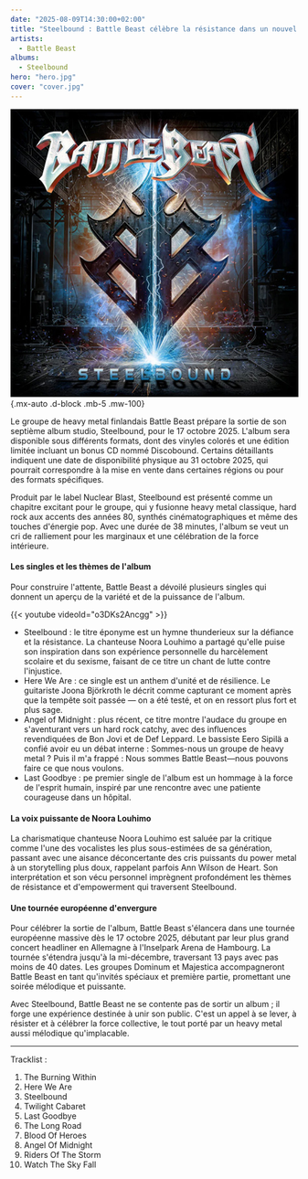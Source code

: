 ```yaml
---
date: "2025-08-09T14:30:00+02:00"
title: "Steelbound : Battle Beast célèbre la résistance dans un nouvel album"
artists:
  - Battle Beast
albums:
  - Steelbound
hero: "hero.jpg"
cover: "cover.jpg"
---
```


![Steelbound](album.jpg)
{.mx-auto .d-block .mb-5 .mw-100}

Le groupe de heavy metal finlandais Battle Beast prépare la sortie de son septième album studio, Steelbound, pour le 17
octobre 2025. L'album sera disponible sous différents formats, dont des vinyles colorés et une édition limitée incluant
un bonus CD nommé Discobound. Certains détaillants indiquent une date de disponibilité physique au 31 octobre 2025,
qui pourrait correspondre à la mise en vente dans certaines régions ou pour des formats spécifiques.

Produit par le label Nuclear Blast, Steelbound est présenté comme un chapitre excitant pour le groupe, qui y
fusionne heavy metal classique, hard rock aux accents des années 80, synthés cinématographiques et même des touches
d'énergie pop. Avec une durée de 38 minutes, l'album se veut un cri de ralliement pour les marginaux et une célébration
de la force intérieure.

#### Les singles et les thèmes de l'album

Pour construire l'attente, Battle Beast a dévoilé plusieurs singles qui donnent un aperçu de la variété et de la
puissance de l'album.

{{< youtube videoId="o3DKs2Ancgg" >}}

* Steelbound : le titre éponyme est un hymne thunderieux sur la défiance et la résistance. La chanteuse Noora Louhimo a
  partagé qu'elle puise son inspiration dans son expérience personnelle du harcèlement scolaire et du sexisme,
  faisant de ce titre un chant de lutte contre l'injustice.
* Here We Are : ce single est un anthem d'unité et de résilience. Le guitariste Joona Björkroth le décrit comme
  capturant ce moment après que la tempête soit passée — on a été testé, et on en ressort plus fort et plus sage.
* Angel of Midnight : plus récent, ce titre montre l'audace du groupe en s'aventurant vers un hard rock catchy, avec
  des influences revendiquées de Bon Jovi et de Def Leppard. Le bassiste Eero Sipilä a confié avoir eu un débat
  interne : Sommes-nous un groupe de heavy metal ? Puis il m'a frappé : Nous sommes Battle Beast—nous pouvons faire ce
  que nous voulons.
* Last Goodbye : pe premier single de l'album est un hommage à la force de l'esprit humain, inspiré par une
  rencontre avec une patiente courageuse dans un hôpital.

#### La voix puissante de Noora Louhimo

La charismatique chanteuse Noora Louhimo est saluée par la critique comme l'une des vocalistes les plus sous-estimées de
sa génération, passant avec une aisance déconcertante des cris puissants du power metal à un storytelling plus doux,
rappelant parfois Ann Wilson de Heart. Son interprétation et son vécu personnel imprègnent profondément les thèmes de
résistance et d'empowerment qui traversent Steelbound.

#### Une tournée européenne d'envergure

Pour célébrer la sortie de l'album, Battle Beast s'élancera dans une tournée européenne massive dès le 17 octobre 2025,
débutant par leur plus grand concert headliner en Allemagne à l'Inselpark Arena de Hambourg. La tournée s'étendra
jusqu'à la mi-décembre, traversant 13 pays avec pas moins de 40 dates. Les groupes Dominum et Majestica accompagneront
Battle Beast en tant qu'invités spéciaux et première partie, promettant une soirée mélodique et puissante.

Avec Steelbound, Battle Beast ne se contente pas de sortir un album ; il forge une expérience destinée à unir son
public. C'est un appel à se lever, à résister et à célébrer la force collective, le tout porté par un heavy metal aussi
mélodique qu'implacable.

---

Tracklist :

01. The Burning Within
02. Here We Are
03. Steelbound
04. Twilight Cabaret
05. Last Goodbye
06. The Long Road
07. Blood Of Heroes
08. Angel Of Midnight
09. Riders Of The Storm
10. Watch The Sky Fall
